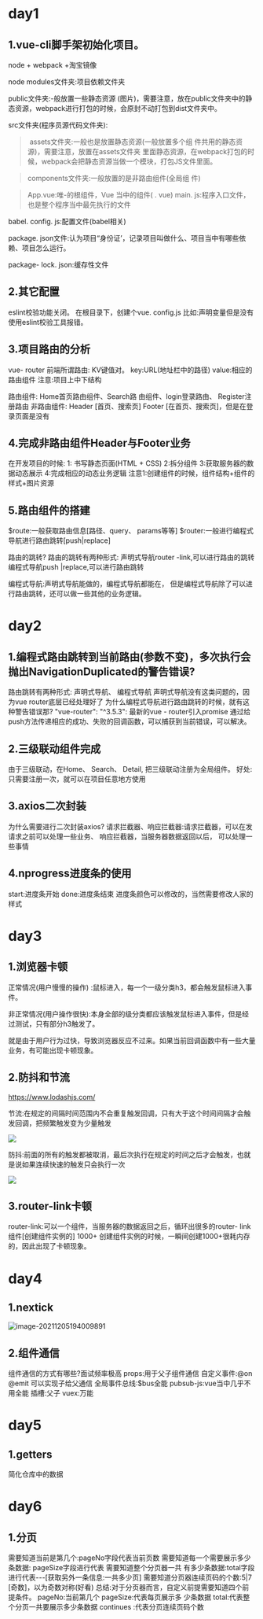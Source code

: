 # day1

## 1.vue-cli脚手架初始化项目。

node + webpack +淘宝镜像

node modules文件夹:项目依赖文件夹

public文件夹:-般放置一些静态资源 (图片)，需要注意，放在public文件夹中的静态资源，webpack进行打包的时候，会原封不动打包到dist文件夹中。

src文件夹(程序员源代码文件夹):

> ​	assets文件夹:一般也是放置静态资源(一般放置多个组	件共用的静态资源)，需要注意，放置在assets文件夹	里面静态资源，在webpack打包的时候，webpack会把静态资源当做一个模块，打包JS文件里面。

> components文件夹:一般放置的是非路由组件(全局组	件)

> App.vue:唯-的根组件，Vue 当中的组件( . vue)
> main. js:程序入口文件，也是整个程序当中最先执行的文件

babel. config. js:配置文件(babel相关)

package. json文件:认为项目“身份证’，记录项目叫做什么、项目当中有哪些依赖、项目怎么运行。

package- lock. json:缓存性文件

## 2.其它配置

eslint校验功能关闭。
在根目录下，创建个vue. config.js
比如:声明变量但是没有使用eslint校验工具报错。

## 3.项目路由的分析

vue- router
前端所谓路由: KV键值对。
key:URL(地址栏中的路径)
value:相应的路由组件
注意:项目上中下结构

路由组件:
Home首页路由组件、Search路 由组件、login登录路由、 Register注册路由
非路由组件:
Header [首页、搜索页]
Footer [在首页、搜索页]，但是在登录页面是没有

## 4.完成非路由组件Header与Footer业务

在开发项目的时候:
1: 书写静态页面(HTML + CSS)
2:拆分组件
3:获取服务器的数据动态展示
4:完成相应的动态业务逻辑
注意1:创建组件的时候，组件结构+组件的样式+图片资源

## 5.路由组件的搭建

$route:一般获取路由信息[路径、query、 params等等]
$router:一般进行编程式导航进行路由跳转[push|replace]

路由的跳转?
路由的跳转有两种形式:
声明式导航router -link,可以进行路由的跳转
编程式导航push |replace,可以进行路由跳转

编程式导航:声明式导航能做的，编程式导航都能在，
但是编程式导航除了可以进行路由跳转，还可以做一些其他的业务逻辑。

# day2

## 1.编程式路由跳转到当前路由(参数不变)，多次执行会抛出NavigationDuplicated的警告错误?

路由跳转有两种形式: 声明式导航、 编程式导航
声明式导航没有这类问题的，因为vue router底层已经处理好了
为什么编程式导航进行路由跳转的时候，就有这种警告错误那?
"vue-router": "^3.5.3": 最新的vue - router引入promise
通过给push方法传递相应的成功、失败的回调函数，可以捕获到当前错误，可以解决。

## 2.三级联动组件完成

由于三级联动，在Home、 Search、 Detail, 把三级联动注册为全局组件。
好处:只需要注册一次，就可以在项目任意地方使用

## 3.axios二次封装

为什么需要进行二次封装axios?
请求拦截器、响应拦截器:请求拦截器，可以在发请求之前可以处理一些业务、 响应拦截器，当服务器数据返回以后， 可以处理一些事情

## 4.nprogress进度条的使用

start:进度条开始
done:进度条结束
进度条颜色可以修改的，当然需要修改人家的样式

# day3

## 1.浏览器卡顿

正常情况(用户慢慢的操作) :鼠标进入，每一个一级分类h3，都会触发鼠标进入事件。

非正常情况(用户操作很快):本身全部的级分类都应该触发鼠标进入事件，但是经过测试，只有部分h3触发了。

就是由于用户行为过快，导致浏览器反应不过来。如果当前回调函数中有一些大量业务，有可能出现卡顿现象。

## 2.防抖和节流

https://www.lodashjs.com/

节流:在规定的间隔时间范围内不会重复触发回调，只有大于这个时间间隔才会触发回调，把频繁触发变为少量触发

![](课堂笔记.assets/image-20211204185157923.png)

防抖:前面的所有的触发都被取消，最后次执行在规定的时间之后才会触发，也就是说如果连续快速的触发只会执行一次

![](课堂笔记.assets/image-20211204183658627.png)

## 3.router-link卡顿

router-link:可以一个组件，当服务器的数据返回之后，循环出很多的router- link组件[创建组件实例的] 1000+
创建组件实例的时候，一瞬间创建1000+很耗内存的，因此出现了卡顿现象。

# day4

## 1.nextick

![image-20211205194009891](课堂笔记.assets/image-20211205194009891.png)

## 2.组件通信

组件通信的方式有哪些?面试频率极高
props:用于父子组件通信
自定义事件:@on @emit 可以实现子给父通信
全局事件总线:$bus全能
pubsub-js:vue当中几乎不用全能
插槽:父子
vuex:万能

# day5

## 1.getters

简化仓库中的数据

# day6

## 1.分页

需要知道当前是第几个:pageNo字段代表当前页数
需要知道每一个需要展示多少条数据: pageSize字段进行代表
需要知道整个分页器一共 有多少条数据:total字段进行代表---[获取另外一条信息:一共多少页] 
需要知道分页器连续页码的个数:5|7 [奇数]，以为奇数对称(好看)
总结:对于分页器而言，自定义前提需要知道四个前提条件。
pageNo:当前第几个
pageSize:代表每页展示多 少条数据
total:代表整个分页一共要展示多少条数据
continues :代表分页连续页码个数

